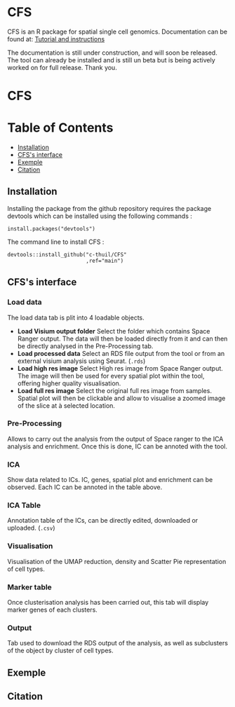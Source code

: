 CFS
===
CFS is an R package for spatial single cell genomics.
Documentation can be found at:
[Tutorial and instructions](https://codimd.univ-rouen.fr/s/w0oZMV6fz)

The documentation is still under construction, and will soon be released. The tool can already be installed and is still un beta but is being actively worked on for full release. Thank you.

# CFS
# Table of Contents
- [Installation](#Installation)
- [CFS's interface](#CFS’s-interface)
- [Exemple](#Exemple)
- [Citation](#Citation)

## Installation
Installing the package from the github repository requires the package devtools which can be installed using the following commands :
```{r}
install.packages("devtools")
```
The command line to install CFS :
```{r}
devtools::install_github("c-thuil/CFS"
                         ,ref="main")
```
## CFS's interface
### Load data
The load data tab is plit into 4 loadable objects.
- **Load Visium output folder**
Select the folder which contains Space Ranger output. The data will then be loaded directly from it and can then be directly analysed in the Pre-Processing tab.
- **Load processed data**
Select an RDS file output from the tool or from an external visium analysis using Seurat. (`.rds`)
- **Load high res image**
Select High res image from Space Ranger output. The image will then be used for every spatial plot within the tool, offering higher quality visualisation.
- **Load full res image**
Select the original full res image from samples. Spatial plot will then be clickable and allow to visualise a zoomed image of the slice at à selected location.
### Pre-Processing
Allows to carry out the analysis from the output of Space ranger to the ICA analysis and enrichment. Once this is done, IC can be annoted with the tool.
### ICA
Show data related to ICs. IC, genes, spatial plot and enrichment can be observed. Each IC can be annoted in the table above. 
### ICA Table
Annotation table of the ICs, can be directly edited, downloaded or uploaded. (`.csv`)
### Visualisation
Visualisation of the UMAP reduction, density and Scatter Pie representation of cell types. 
### Marker table
Once clusterisation analysis has been carried out, this tab will display marker genes of each clusters.
### Output
Tab used to download the RDS output of the analysis, as well as subclusters of the object by cluster of cell types.
## Exemple  

## Citation  
